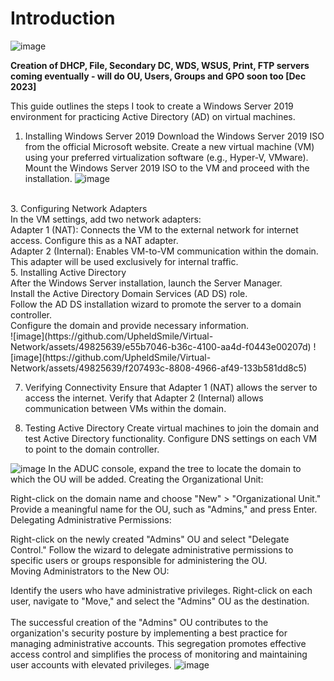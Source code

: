 <h1>Introduction</h1>

![image](https://github.com/UpheldSmile/Virtual-Network/assets/49825639/2147f629-1b16-4569-a52f-7623802b7cc5)


<b>Creation of DHCP, File, Secondary DC, WDS, WSUS, Print, FTP servers coming eventually - will do OU, Users, Groups and GPO soon too [Dec 2023]</b>

This guide outlines the steps I took to create a Windows Server 2019 environment for practicing Active Directory (AD) on virtual machines.

1. Installing Windows Server 2019
Download the Windows Server 2019 ISO from the official Microsoft website.
Create a new virtual machine (VM) using your preferred virtualization software (e.g., Hyper-V, VMware).
Mount the Windows Server 2019 ISO to the VM and proceed with the installation.
![image](https://github.com/UpheldSmile/Virtual-Network/assets/49825639/3d2db371-9e66-4462-bfe8-68d6d9e21c7e)

<br>
3. Configuring Network Adapters
<br>
In the VM settings, add two network adapters:
<br>
Adapter 1 (NAT): Connects the VM to the external network for internet access. Configure this as a NAT adapter.
<br>
Adapter 2 (Internal): Enables VM-to-VM communication within the domain. This adapter will be used exclusively for internal traffic.
<br>
5. Installing Active Directory
<br>
After the Windows Server installation, launch the Server Manager.
<br>
Install the Active Directory Domain Services (AD DS) role.
<br>
Follow the AD DS installation wizard to promote the server to a domain controller.
<br>
Configure the domain and provide necessary information.
<br>
![image](https://github.com/UpheldSmile/Virtual-Network/assets/49825639/e55b7046-b36c-4100-aa4d-f0443e00207d)
![image](https://github.com/UpheldSmile/Virtual-Network/assets/49825639/f207493c-8808-4966-af49-133b581dd8c5)


7. Verifying Connectivity
Ensure that Adapter 1 (NAT) allows the server to access the internet.
Verify that Adapter 2 (Internal) allows communication between VMs within the domain.

9. Testing Active Directory
Create virtual machines to join the domain and test Active Directory functionality.
Configure DNS settings on each VM to point to the domain controller.


![image](https://github.com/UpheldSmile/Virtual-Network/assets/49825639/6404b732-846e-4cd7-be4e-e3c3e86f284d)
In the ADUC console, expand the tree to locate the domain to which the OU will be added.
Creating the Organizational Unit:

Right-click on the domain name and choose "New" > "Organizational Unit."
Provide a meaningful name for the OU, such as "Admins," and press Enter.
<br>
Delegating Administrative Permissions:

Right-click on the newly created "Admins" OU and select "Delegate Control."
Follow the wizard to delegate administrative permissions to specific users or groups responsible for administering the OU.
<br>
Moving Administrators to the New OU:

Identify the users who have administrative privileges.
Right-click on each user, navigate to "Move," and select the "Admins" OU as the destination.
<br><br>
The successful creation of the "Admins" OU contributes to the organization's security posture by implementing a best practice for managing administrative accounts. This segregation promotes effective access control and simplifies the process of monitoring and maintaining user accounts with elevated privileges.
![image](https://github.com/UpheldSmile/Virtual-Network/assets/49825639/8b7e286b-5644-4161-a5be-79537287ce58)


